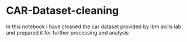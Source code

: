 # CAR-Dataset-cleaning
In this notebook i have cleaned the car dataset provided by ibm skills lab and prepared it for further processing and analysis
